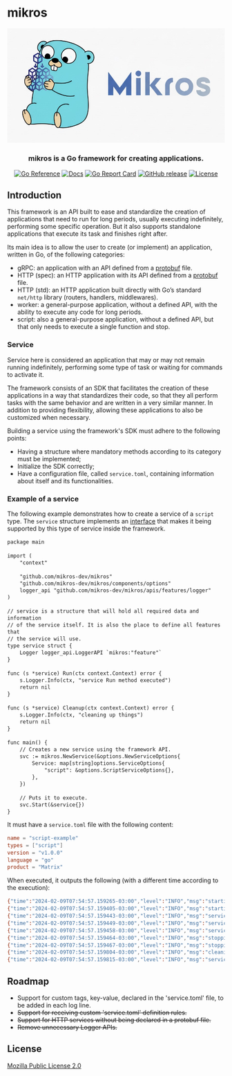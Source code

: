 # mikros

<p align="center">
  <a href="https://mikros.dev">
    <img src="https://raw.githubusercontent.com/mikros-dev/mikros/main/.assets/images/go-logo.png" alt="mikros logo" width="650"/>
  </a>
</p>

<h3 align="center">mikros is a Go framework for creating applications.</h3>

<p align="center">
  <a href="https://pkg.go.dev/github.com/mikros-dev/mikros"><img src="https://pkg.go.dev/badge/github.com/mikros-dev/mikros.svg" alt="Go Reference"></a>
  <a href="https://mikros.dev"><img src="https://img.shields.io/badge/site-mikros.dev-blue" alt="Docs"></a>
  <a href="https://goreportcard.com/report/github.com/mikros-dev/mikros"><img src="https://goreportcard.com/badge/github.com/mikros-dev/mikros" alt="Go Report Card"></a>
  <a href="https://github.com/mikros-dev/mikros/releases"><img src="https://img.shields.io/github/v/release/mikros-dev/mikros?sort=semver" alt="GitHub release"></a>
  <a href="https://github.com/mikros-dev/mikros/blob/main/LICENSE"><img src="https://img.shields.io/github/license/mikros-dev/mikros" alt="License"></a>
</p>

## Introduction

This framework is an API built to ease and standardize the creation of applications
that need to run for long periods, usually executing indefinitely, performing some
specific operation. But it also supports standalone applications that execute its
task and finishes right after.

Its main idea is to allow the user to create (or implement) an application, written
in Go, of the following categories:

* gRPC: an application with an API defined from a [protobuf](https://protobuf.dev) file.
* HTTP (spec): an HTTP application with its API defined from a [protobuf](https://protobuf.dev) file.
* HTTP (std): an HTTP application built directly with Go’s standard `net/http` library (routers, handlers, middlewares).
* worker: a general-purpose application, without a defined API, with the ability to execute any code for long periods.
* script: also a general-purpose application, without a defined API, but that only needs to execute a single function and stop.

### Service

Service here is considered an application that may or may not remain running
indefinitely, performing some type of task or waiting for commands to activate it.

The framework consists of an SDK that facilitates the creation of these applications
in a way that standardizes their code, so that they all perform tasks with the
same behavior and are written in a very similar manner. In addition to providing
flexibility, allowing these applications to also be customized when necessary.

Building a service using the framework's SDK must adhere to the following points:

* Having a structure where mandatory methods according to its category must be implemented;
* Initialize the SDK correctly;
* Have a configuration file, called `service.toml`, containing information about itself and its functionalities.

### Example of a service

The following example demonstrates how to create a service of a `script`
type. The `service` structure implements an [interface](apis/services/script/script.go)
that makes it being supported by this type of service inside the framework.

```golang
package main

import (
    "context"

    "github.com/mikros-dev/mikros"
    "github.com/mikros-dev/mikros/components/options"
    logger_api "github.com/mikros-dev/mikros/apis/features/logger"
)

// service is a structure that will hold all required data and information
// of the service itself. It is also the place to define all features that
// the service will use.
type service struct {
    Logger logger_api.LoggerAPI `mikros:"feature"`
}

func (s *service) Run(ctx context.Context) error {
    s.Logger.Info(ctx, "service Run method executed")
    return nil
}

func (s *service) Cleanup(ctx context.Context) error {
    s.Logger.Info(ctx, "cleaning up things")
    return nil
}

func main() {
    // Creates a new service using the framework API.
    svc := mikros.NewService(&options.NewServiceOptions{
        Service: map[string]options.ServiceOptions{
            "script": &options.ScriptServiceOptions{},
        },
    })

    // Puts it to execute.
    svc.Start(&service{})
}
```

It must have a `service.toml` file with the following content:

```toml
name = "script-example"
types = ["script"]
version = "v1.0.0"
language = "go"
product = "Matrix"
```

When executed, it outputs the following (with a different time according to the execution):

```bash
{"time":"2024-02-09T07:54:57.159265-03:00","level":"INFO","msg":"starting service","service.name":"script-example","service.type":"script","service.version":"v1.0.0","service.env":"local","service.product":"Matrix"}
{"time":"2024-02-09T07:54:57.159405-03:00","level":"INFO","msg":"starting dependent services","service.name":"script-example","service.type":"script","service.version":"v1.0.0","service.env":"local","service.product":"Matrix"}
{"time":"2024-02-09T07:54:57.159443-03:00","level":"INFO","msg":"service resources","service.name":"script-example","service.type":"script","service.version":"v1.0.0","service.env":"local","service.product":"Matrix","svc.http.auth":"false"}
{"time":"2024-02-09T07:54:57.159449-03:00","level":"INFO","msg":"service is running","service.name":"script-example","service.type":"script","service.version":"v1.0.0","service.env":"local","service.product":"Matrix","service.mode":"script"}
{"time":"2024-02-09T07:54:57.159458-03:00","level":"INFO","msg":"service Run method executed","service.name":"script-example","service.type":"script","service.version":"v1.0.0","service.env":"local","service.product":"Matrix"}
{"time":"2024-02-09T07:54:57.159464-03:00","level":"INFO","msg":"stopping service","service.name":"script-example","service.type":"script","service.version":"v1.0.0","service.env":"local","service.product":"Matrix"}
{"time":"2024-02-09T07:54:57.159467-03:00","level":"INFO","msg":"stopping dependent services","service.name":"script-example","service.type":"script","service.version":"v1.0.0","service.env":"local","service.product":"Matrix"}
{"time":"2024-02-09T07:54:57.159804-03:00","level":"INFO","msg":"cleaning up things","service.name":"script-example","service.type":"script","service.version":"v1.0.0","service.env":"local","service.product":"Matrix"}
{"time":"2024-02-09T07:54:57.159815-03:00","level":"INFO","msg":"service stopped","service.name":"script-example","service.type":"script","service.version":"v1.0.0","service.env":"local","service.product":"Matrix"}
```

## Roadmap

* Support for custom tags, key-value, declared in the 'service.toml' file, to be added in each log line.
* ~~Support for receiving custom 'service.toml' definition rules.~~
* ~~Support for HTTP services without being declared in a protobuf file.~~
* ~~Remove unnecessary Logger APIs.~~

## License

[Mozilla Public License 2.0](LICENSE)
